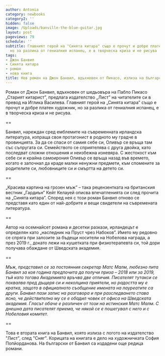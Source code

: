```yaml
---
author: Antonia
category: newbooks
category2: ''
hidden: false
image: /Uploads/banville-the-blue-guitar.jpg
layout: post
pageviews: 79
schedule: ''
subtitle: Главният герой на "Синята китара" също е прочут и добре платен художник,
  но за разлика от гениалния испанец, е в творческа криза и не рисува
tags:
- Джон Банвил
- Синята китара
- роман
- нова книга
title: Нов роман на Джон Банвил, вдъхновен от Пикасо, излиза на български
---
```


Роман от Джон Банвил, вдъхновен от шедьовъра на Пабло Пикасо „Старият китарист”, предлага издателство „Лист” на читателите си в превод на Иглика Василева. Главният герой на „Синята китара” също е прочут и добре платен художник, но за разлика от гениалния испанец, е в творческа криза и не рисува.

\==

Банвил, нареждан сред емблемите на съвременната ирландска литература, изпраща своя протагонист в родното му градче в провинцията. За да се спаси от самия себе си, Оливър се връща там със съпругата си. Семейството се сприятелява с друга двойка, като последват сложни отношения и неизбежна изневяра. С жестокост към себе си и крайна самоирония Оливър се връща назад във времето, когато е започнал да краде малки ненужни предмети, към спомените за родителите си, любовниците си и смъртта на детето си.

\==

„Красива картина на грозен мъж” – така рецензентката на британския вестник „Гардиън” Кейт Келауей описва впечатленията си след прочита на „Синята китара”. Според нея с този роман Банвил отново се представя като един от най-добрите и вещи свидетели на съвремената литература.

\==

Автор на осемнайсет романа и десетки разкази, ирландецът е определян като „наследник на Пруст чрез Набоков”. Името му редовно се спряга при залозите за бъдещи носители на Нобелова награда, а през 2019 г., докато лежи на кушетката при физиотерапевта си, той дори получава обаждане от Шведската академия. 

\==

*Мъж, представил се за постоянния секретар Матс Малм, любезно пита Банвил за коя година предпочита да получи приза – 2018 или за 2019, тъй като тогава Академията връчва две отличия. Писателят тутакси се похвалва пред дъщеря си и неколцина приятели, но радостта му е кратка, защото в официалното съобщение имената на лауреатите са други. Банвил пази запис на разговора и при разследването става ясно, че действително му се е обадил човек от офиса на Шведската академия. Гласът обаче е различен от този на истинския Матс Малм. С днешна дата писателят приема, че някой се е пошегувал с него и с Нобеловия комитет.*

\==

Това е втората книга на Банвил, която излиза с логото на издателство "Лист", след "Сняг". Корицата на книгата е дело на художничката София Попйорданова. На български от Банвил са издадени още редица романи.